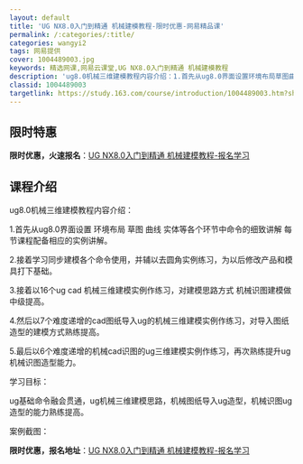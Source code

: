 ```yaml
---
layout: default
title: 'UG NX8.0入门到精通 机械建模教程-限时优惠-网易精品课'
permalink: /:categories/:title/
categories: wangyi2
tags: 网易提供
cover: 1004489003.jpg
keywords: 精选网课,网易云课堂,UG NX8.0入门到精通 机械建模教程
description: 'ug8.0机械三维建模教程内容介绍：1.首先从ug8.0界面设置环境布局草图曲线实体等各个环节中命令的细致讲解每节课程配'
classid: 1004489003
targetlink: https://study.163.com/course/introduction/1004489003.htm?share=1&shareId=1025206652&utm_campaign=share&utm_medium=iphoneShare&utm_source=&utm_u=1025206652
---
```


## 限时特惠

**限时优惠，火速报名**：[UG NX8.0入门到精通 机械建模教程-报名学习](https://study.163.com/course/introduction/1004489003.htm?share=1&shareId=1025206652&utm_campaign=share&utm_medium=iphoneShare&utm_source=&utm_u=1025206652)

## 课程介绍

ug8.0机械三维建模教程内容介绍：

1.首先从ug8.0界面设置 环境布局 草图 曲线 实体等各个环节中命令的细致讲解 每节课程配备相应的实例讲解。

2.接着学习同步建模各个命令使用，并辅以去圆角实例练习，为以后修改产品和模具打下基础。

3.接着以16个ug cad 机械三维建模实例作练习，对建模思路方式 机械识图建模做中级提高。

4.然后以7个难度递增的cad图纸导入ug的机械三维建模实例作练习，对导入图纸造型的建模方式熟练提高。

5.最后以6个难度递增的机械cad识图的ug三维建模实例作练习，再次熟练提升ug机械识图造型能力。



学习目标：

ug基础命令融会贯通，ug机械三维建模思路，机械图纸导入ug造型，机械识图ug造型的能力熟练提高。



案例截图：

**限时优惠，报名地址**：[UG NX8.0入门到精通 机械建模教程-报名学习](https://study.163.com/course/introduction/1004489003.htm?share=1&shareId=1025206652&utm_campaign=share&utm_medium=iphoneShare&utm_source=&utm_u=1025206652)

